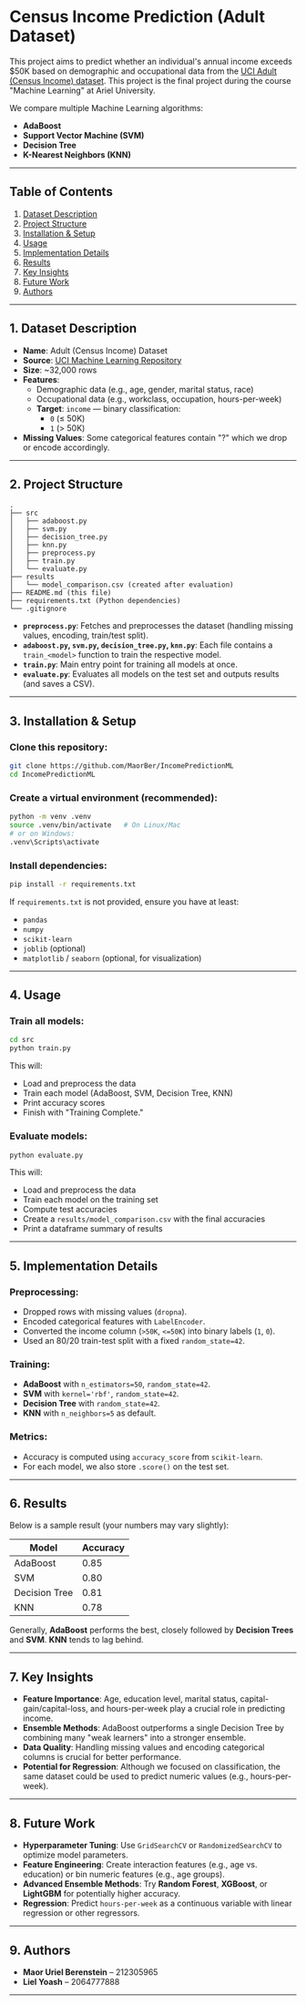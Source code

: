 # Census Income Prediction (Adult Dataset)

This project aims to predict whether an individual's annual income exceeds $50K based on demographic and occupational data from the [UCI Adult (Census Income) dataset](https://archive.ics.uci.edu/dataset/2/adult).
This project is the final project during the course "Machine Learning" at Ariel University.

We compare multiple Machine Learning algorithms:
- **AdaBoost**
- **Support Vector Machine (SVM)**
- **Decision Tree**
- **K-Nearest Neighbors (KNN)**

---

## Table of Contents

1. [Dataset Description](#dataset-description)  
2. [Project Structure](#project-structure)  
3. [Installation & Setup](#installation--setup)  
4. [Usage](#usage)  
5. [Implementation Details](#implementation-details)  
6. [Results](#results)  
7. [Key Insights](#key-insights)  
8. [Future Work](#future-work)  
9. [Authors](#authors)

---

## 1. Dataset Description

- **Name**: Adult (Census Income) Dataset  
- **Source**: [UCI Machine Learning Repository](https://archive.ics.uci.edu/dataset/2/adult)  
- **Size**: ~32,000 rows  
- **Features**:
  - Demographic data (e.g., age, gender, marital status, race)
  - Occupational data (e.g., workclass, occupation, hours-per-week)
  - **Target**: `income` — binary classification:
    - `0` (≤ 50K)
    - `1` (> 50K)
- **Missing Values**: Some categorical features contain "?" which we drop or encode accordingly.

---

## 2. Project Structure

```
.
├── src
│   ├── adaboost.py
│   ├── svm.py
│   ├── decision_tree.py
│   ├── knn.py
│   ├── preprocess.py
│   ├── train.py
│   └── evaluate.py
├── results
│   └── model_comparison.csv (created after evaluation)
├── README.md (this file)
├── requirements.txt (Python dependencies)
└── .gitignore
```

- **`preprocess.py`**: Fetches and preprocesses the dataset (handling missing values, encoding, train/test split).  
- **`adaboost.py`, `svm.py`, `decision_tree.py`, `knn.py`**: Each file contains a `train_<model>` function to train the respective model.  
- **`train.py`**: Main entry point for training all models at once.  
- **`evaluate.py`**: Evaluates all models on the test set and outputs results (and saves a CSV).  

---

## 3. Installation & Setup

### Clone this repository:
```bash
git clone https://github.com/MaorBer/IncomePredictionML
cd IncomePredictionML
```

### Create a virtual environment (recommended):
```bash
python -m venv .venv
source .venv/bin/activate   # On Linux/Mac
# or on Windows:
.venv\Scripts\activate
```

### Install dependencies:
```bash
pip install -r requirements.txt
```

If `requirements.txt` is not provided, ensure you have at least:
- `pandas`
- `numpy`
- `scikit-learn`
- `joblib` (optional)
- `matplotlib` / `seaborn` (optional, for visualization)

---

## 4. Usage

### Train all models:
```bash
cd src
python train.py
```
This will:
- Load and preprocess the data
- Train each model (AdaBoost, SVM, Decision Tree, KNN)
- Print accuracy scores
- Finish with "Training Complete."

### Evaluate models:
```bash
python evaluate.py
```
This will:
- Load and preprocess the data
- Train each model on the training set
- Compute test accuracies
- Create a `results/model_comparison.csv` with the final accuracies
- Print a dataframe summary of results

---

## 5. Implementation Details

### Preprocessing:
- Dropped rows with missing values (`dropna`).
- Encoded categorical features with `LabelEncoder`.
- Converted the income column (`>50K`, `<=50K`) into binary labels (`1`, `0`).
- Used an 80/20 train-test split with a fixed `random_state=42`.

### Training:
- **AdaBoost** with `n_estimators=50`, `random_state=42`.
- **SVM** with `kernel='rbf'`, `random_state=42`.
- **Decision Tree** with `random_state=42`.
- **KNN** with `n_neighbors=5` as default.

### Metrics:
- Accuracy is computed using `accuracy_score` from `scikit-learn`.
- For each model, we also store `.score()` on the test set.

---

## 6. Results

Below is a sample result (your numbers may vary slightly):

| Model           | Accuracy |
|---------------|----------|
| AdaBoost      | 0.85     |
| SVM           | 0.80     |
| Decision Tree | 0.81     |
| KNN           | 0.78     |

Generally, **AdaBoost** performs the best, closely followed by **Decision Trees** and **SVM**. **KNN** tends to lag behind.

---

## 7. Key Insights

- **Feature Importance**: Age, education level, marital status, capital-gain/capital-loss, and hours-per-week play a crucial role in predicting income.
- **Ensemble Methods**: AdaBoost outperforms a single Decision Tree by combining many "weak learners" into a stronger ensemble.
- **Data Quality**: Handling missing values and encoding categorical columns is crucial for better performance.
- **Potential for Regression**: Although we focused on classification, the same dataset could be used to predict numeric values (e.g., hours-per-week).

---

## 8. Future Work

- **Hyperparameter Tuning**: Use `GridSearchCV` or `RandomizedSearchCV` to optimize model parameters.
- **Feature Engineering**: Create interaction features (e.g., age vs. education) or bin numeric features (e.g., age groups).
- **Advanced Ensemble Methods**: Try **Random Forest**, **XGBoost**, or **LightGBM** for potentially higher accuracy.
- **Regression**: Predict `hours-per-week` as a continuous variable with linear regression or other regressors.

---

## 9. Authors

- **Maor Uriel Berenstein** – 212305965 
- **Liel Yoash** – 2064777888 

---

